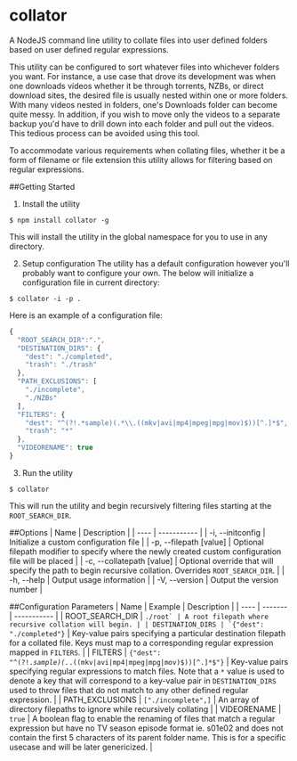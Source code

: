 # collator
A NodeJS command line utility to collate files into user defined folders based on user defined regular expressions.

This utility can be configured to sort whatever files into whichever folders you want.  For instance, a use case that drove its development was when one downloads videos whether it be through torrents, NZBs, or direct download sites, the desired file is usually nested within one or more folders.  With many videos nested in folders, one's Downloads folder can become quite messy.  In addition, if you wish to move only the videos to a separate backup you'd have to drill down into each folder and pull out the videos.  This tedious process can be avoided using this tool.

To accommodate various requirements when collating files, whether it be a form of filename or file extension this utility allows for filtering based on regular expressions.

##Getting Started

1. Install the utility
  ```shell
  $ npm install collator -g
  ```
This will install the utility in the global namespace for you to use in any directory.

2. Setup configuration
The utility has a default configuration however you'll probably want to configure your own.  The below will initialize a configuration file in current directory:
  ```shell
  $ collator -i -p .
  ```
Here is an example of a configuration file:
  ```javascript
  {
    "ROOT_SEARCH_DIR":".",
    "DESTINATION_DIRS": {
      "dest": "./completed",
      "trash": "./trash"
    },
    "PATH_EXCLUSIONS": [
      "./incomplete",
      "./NZBs"
    ],
    "FILTERS": {
      "dest": "^(?!.*sample)(.*\\.((mkv|avi|mp4|mpeg|mpg|mov)$))[^.]*$",
      "trash": "*"
    },
    "VIDEORENAME": true
  }
  ```

3. Run the utility
  ```shell
  $ collator
  ```
This will run the utility and begin recursively filtering files starting at the `ROOT_SEARCH_DIR`.

##Options
| Name | Description |
| ---- | ----------- |
| -i, --initconfig | Initialize a custom configuration file |
| -p, --filepath [value] | Optional filepath modifier to specify where the newly created custom configuration file will be placed |
| -c, --collatepath [value] | Optional override that will specify the path to begin recursive collation.  Overrides `ROOT_SEARCH_DIR`. |
| -h, --help | Output usage information |
| -V, --version | Output the version number |

##Configuration Parameters
| Name | Example | Description |
| ---- | ------- | ----------- |
| ROOT_SEARCH_DIR | ``./root` | A root filepath where recursive collation will begin. |
| DESTINATION_DIRS | `{"dest": "./completed"}`` | Key-value pairs specifying a particular destination filepath for a collated file.  Keys must map to a corresponding regular expression mapped in `FILTERS`. |
| FILTERS | <code>{"dest": "^(?!.*sample)(.*\.((mkv&#124;avi&#124;mp4&#124;mpeg&#124;mpg&#124;mov)&#x24;))[^.]*&#x24;"}</code> | Key-value pairs specifying regular expressions to match files.  Note that a `*` value is used to denote a key that will correspond to a key-value pair in `DESTINATION_DIRS` used to throw files that do not match to any other defined regular expression. |
| PATH_EXCLUSIONS | `["./incomplete",]` | An array of directory filepaths to ignore while recursively collating |
| VIDEORENAME | `true` | A boolean flag to enable the renaming of files that match a regular expression but have no TV season episode format ie. s01e02 and does not contain the first 5 characters of its parent folder name.  This is for a specific usecase and will be later genericized.  |
